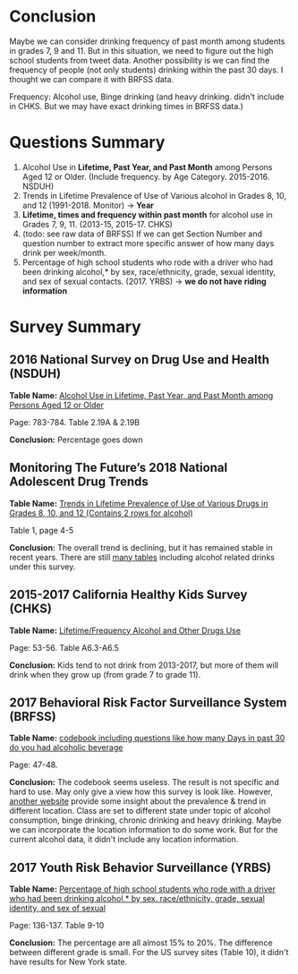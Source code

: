 # Conclusion

Maybe we can consider drinking frequency of past month among students in grades 7, 9 and 11. But in this situation, we need to figure out the high school students from tweet data. Another possibility is we can find the frequency of people (not only students) drinking within the past 30 days. I thought we can compare it with BRFSS data. 

Frequency: Alcohol use, Binge drinking (and heavy drinking. didn't include in CHKS. But we may have exact drinking times in BRFSS data.)


# Questions Summary
1. Alcohol Use in **Lifetime, Past Year, and Past Month** among Persons Aged 12 or Older. (Include frequency. by Age Category. 2015-2016. NSDUH)
1. Trends in Lifetime Prevalence of Use of Various alcohol in Grades 8, 10, and 12 (1991-2018. Monitor) -> **Year**
1. **Lifetime, times and frequency within past month** for alcohol use in Grades 7, 9, 11. (2013-15, 2015-17. CHKS)
1. (todo: see raw data of BRFSS) If we can get Section Number and question number to extract more specific answer of how many days drink per week/month.
1.  Percentage of high school students who rode with a driver who had been drinking alcohol,* by sex, race/ethnicity, grade, sexual identity, and sex of sexual contacts. (2017. YRBS) -> **we do not have riding information**


# Survey Summary 
## 2016 National Survey on Drug Use and Health (NSDUH)
**Table Name:** [Alcohol Use in Lifetime, Past Year, and Past Month among Persons Aged 12 or Older](https://www.samhsa.gov/data/sites/default/files/NSDUH-DetTabs-2016/NSDUH-DetTabs-2016.pdf)

Page: 783-784. Table 2.19A & 2.19B

**Conclusion:** Percentage goes down

## Monitoring The Future’s 2018 National Adolescent Drug Trends 
**Table Name:** [Trends in Lifetime Prevalence of Use of Various Drugs in Grades 8, 10, and 12 (Contains 2 rows for alcohol)](http://monitoringthefuture.org/data/18data/18drtbl1.pdf)

Table 1, page 4-5

**Conclusion:** The overall trend is declining, but it has remained stable in recent years. There are still [many tables](http://monitoringthefuture.org/data/18data.html#2018data-drugs) including alcohol related drinks under this survey. 

## 2015-2017 California Healthy Kids Survey (CHKS)
**Table Name:** [Lifetime/Frequency Alcohol and Other Drugs Use](https://data.calschls.org/resources/Biennial_State_1517.pdf)

Page: 53-56. Table A6.3-A6.5

**Conclusion:** Kids tend to not drink from 2013-2017, but more of them will drink when they grow up (from grade 7 to grade 11). 

## 2017 Behavioral Risk Factor Surveillance System (BRFSS) 
**Table Name:** [codebook including questions like how many Days in past 30 do you had alcoholic beverage
](https://www.cdc.gov/brfss/annual_data/2017/pdf/codebook17_llcp-v2-508.pdf)

Page: 47-48.

**Conclusion:** The codebook seems useless. The result is not specific and hard to use. May only give a view how this survey is look like.
However, [another website](https://www.cdc.gov/brfss/brfssprevalence/index.html) provide some insight about the prevalence & trend in different location. 
Class are set to different state under topic of alcohol consumption, binge drinking, chronic drinking and heavy drinking.
Maybe we can incorporate the location information to do some work. But for the current alcohol data, it didn't include any location information.


## 2017 Youth Risk Behavior Surveillance (YRBS)
**Table Name:** [Percentage of high school students who rode with a driver who had been drinking alcohol,* by sex, race/ethnicity, grade, sexual identity, and sex of sexual ](https://www.cdc.gov/healthyyouth/data/yrbs/pdf/2017/ss6708.pdf)

Page: 136-137. Table 9-10

**Conclusion:** The percentage are all almost 15% to 20%. The difference between different grade is small. For the US survey sites (Table 10), it didn't have results for New York state.

















